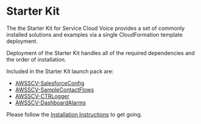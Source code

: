 # Starter Kit
The the Starter Kit for Service Cloud Voice provides a set of commonly installed solutions and examples via a single CloudFormation template deployment.

Deployment of the Starter Kit handles all of the required dependencies and the order of installation.

Included in the Starter Kit launch pack are:


* [AWSSCV-SalesforceConfig](../../Common/AWSSCV-SalesforceConfig/readme.md)
* [AWSSCV-SampleContactFlows](../../Examples/AWSSCV-SampleContactFlows/readme.md)
* [AWSSCV-CTRLogger](../../Solutions/AWSSCV-CTRLogger/readme.md)
* [AWSSCV-DashboardAlarms](../../Solutions/AWSSCV-DashboardAlarms/readme.md)

Please follow the [Installation Instructions](Docs/launchpack_installation_instructions.md) to get going.
